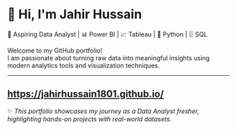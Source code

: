# 👋 Hi, I'm Jahir Hussain  
🎯 Aspiring Data Analyst | 📊 Power BI | 📈 Tableau | 🐍 Python | 🗄 SQL  

Welcome to my GitHub portfolio!  
I am passionate about turning raw data into meaningful insights using modern analytics tools and visualization techniques.  

---
https://jahirhussain1801.github.io/
---
✨ *This portfolio showcases my journey as a Data Analyst fresher, highlighting hands-on projects with real-world datasets.*
